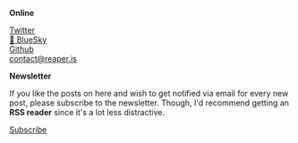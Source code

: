**Online**

[Twitter](https://twitter.com/barelyreaper)\
[🦋 BlueSky](https://bsky.app/profile/reaper.is)\
[Github](https://github.com/barelyhuman)\
<contact@reaper.is>

**Newsletter**

<section>
<p>
If you like the posts on here and wish to get notified via email for every new post, please
subscribe to
the newsletter. Though, I'd recommend getting an <strong>RSS reader</strong> since it's a lot less
distractive.
</p>
<a href="https://buttondown.email/barelyhuman/"> Subscribe </a>

</section>
